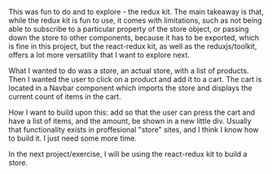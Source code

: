 This was fun to do and to explore - the redux kit. The main takeaway is that, while the redux kit is fun to use, it comes with limitations, such as not being able to subscribe to a particular property of the store object, or passing down the store to other components, because it has to be exported, which is fine in this project, but the react-redux kit, as well as the reduxjs/toolkit, offers a lot more versatility that I want to explore next. 

What I wanted to do was a store, an actual store, with a list of products. Then I wanted the user to click on a product and add it to a cart. The cart is located in a Navbar component which imports the store and displays the current count of items in the cart.

How I want to build upon this: add so that the user can press the cart and have a list of items, and the amount, be shown in a new little div. Usually that functionality exists in proffesional "store" sites, and I think I know how to build it. I just need some more time.

In the next project/exercise, I will be using the react-redux kit to build a store.
